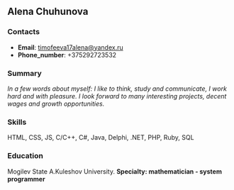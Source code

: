 ## Alena Chuhunova

### Contacts
- __Email__: timofeeva17alena@yandex.ru
- __Phone_number__: +375292723532
### Summary
 *In a few words about myself: I like to think, study and communicate, I work hard and with pleasure. I look forward to many interesting projects, decent wages and growth opportunities.*
### Skills
HTML, CSS, JS, C/C++, C#, Java, Delphi, .NET, PHP, Ruby, SQL
### Education
Mogilev State A.Kuleshov University. 
**Specialty: mathematician - system programmer**
